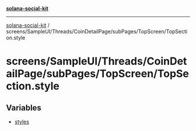 [**solana-social-kit**](../../../../../../../README.md)

***

[solana-social-kit](../../../../../../../README.md) / screens/SampleUI/Threads/CoinDetailPage/subPages/TopScreen/TopSection.style

# screens/SampleUI/Threads/CoinDetailPage/subPages/TopScreen/TopSection.style

## Variables

- [styles](variables/styles.md)
